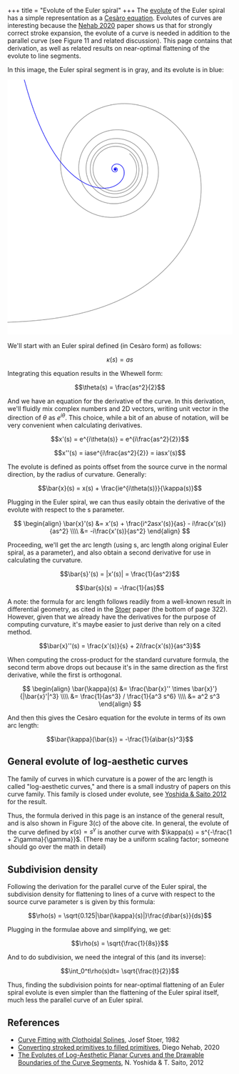 +++
title = "Evolute of the Euler spiral"
+++
The [evolute] of the Euler spiral has a simple representation as a [Cesàro equation].
Evolutes of curves are interesting because the [Nehab 2020][Converting stroked primitives to filled primitives] paper shows us that for strongly correct stroke expansion, the evolute of a curve is needed in addition to the parallel curve (see Figure 11 and related discussion).
This page contains that derivation, as well as related results on near-optimal flattening of the evolute to line segments.

In this image, the Euler spiral segment is in gray, and its evolute is in blue:

<!-- TODO: it would be nice to have a high quality vector image of this -->
![Image of Euler spiral and its evolute](/euler_evolute.png)

We'll start with an Euler spiral defined (in Cesàro form) as follows:

$$\kappa(s) = as$$

Integrating this equation results in the Whewell form:

$$\theta(s) = \frac{as^2}{2}$$

And we have an equation for the derivative of the curve.
In this derivation, we'll fluidly mix complex numbers and 2D vectors, writing unit vector in the direction of $\theta$ as $e^{i\theta}$.
This choice, while a bit of an abuse of notation, will be very convenient when calculating derivatives.

$$x'(s) = e^{i\theta(s)} = e^{i\frac{as^2}{2}}$$

$$x''(s) = iase^{i\frac{as^2}{2}} = iasx'(s)$$

The evolute is defined as points offset from the source curve in the normal direction, by the radius of curvature.
Generally:

$$\bar{x}(s) = x(s) + \frac{ie^{i\theta(s)}}{\kappa(s)}$$

Plugging in the Euler spiral, we can thus easily obtain the derivative of the evolute with respect to the s parameter.

$$
\begin{align}
\bar{x}'(s) &= x'(s) + \frac{i^2asx'(s)}{as} - i\frac{x'(s)}{as^2} \\\\
 &= -i\frac{x'(s)}{as^2}
\end{align}
$$

Proceeding, we'll get the arc length (using s, arc length along original Euler spiral, as a parameter), and also obtain a second derivative for use in calculating the curvature.

$$\bar{s}'(s) = |x'(s)| = \frac{1}{as^2}$$

$$\bar{s}(s) = -\frac{1}{as}$$

A note: the formula for arc length follows readily from a well-known result in differential geometry, as cited in the [Stoer][Curve Fitting with Clothoidal Splines] paper (the bottom of page 322).
However, given that we already have the derivatives for the purpose of computing curvature, it's maybe easier to just derive than rely on a cited method.

$$\bar{x}''(s) = \frac{x'(s)}{s} + 2i\frac{x'(s)}{as^3}$$

When computing the cross-product for the standard curvature formula, the second term above drops out because it's in the same direction as the first derivative, while the first is orthogonal.

$$
\begin{align}
\bar{\kappa}(s) &= \frac{\bar{x}'' \times \bar{x}'}{|\bar{x}'|^3} \\\\
 &= \frac{1}{as^3} / \frac{1}{a^3 s^6} \\\\
 &= a^2 s^3
\end{align}
$$

And then this gives the Cesàro equation for the evolute in terms of its own arc length:

$$\bar{\kappa}(\bar{s}) = -\frac{1}{a\bar{s}^3}$$

## General evolute of log-aesthetic curves

The family of curves in which curvature is a power of the arc length is called "log-aesthetic curves," and there is a small industry of papers on this curve family.
This family is closed under evolute, see [Yoshida & Saito 2012][The Evolutes of Log-Aesthetic Planar Curves and the Drawable Boundaries of the Curve Segments] for the result.

Thus, the formula derived in this page is an instance of the general result, and is also shown in Figure 3(c) of the above cite.
In general, the evolute of the curve defined by $\kappa(s) = s^\gamma$ is another curve with $\kappa(s) = s^{-\frac{1 + 2\gamma}{\gamma}}$.
(There may be a uniform scaling factor; someone should go over the math in detail)

## Subdivision density

Following the derivation for the parallel curve of the Euler spiral, the subdivision density for flattening to lines of a curve with respect to the source curve parameter s is given by this formula:

$$\rho(s) = \sqrt{0.125|\bar{\kappa}(s)|}\frac{d\bar{s}}{ds}$$

Plugging in the formulae above and simplifying, we get:

$$\rho(s) = \sqrt{\frac{1}{8s}}$$

And to do subdivision, we need the integral of this (and its inverse):

$$\int_0^t\rho(s)dt= \sqrt{\frac{t}{2}}$$

Thus, finding the subdivision points for near-optimal flattening of an Euler spiral evolute is even simpler than the flattening of the Euler spiral itself, much less the parallel curve of an Euler spiral.

## References

* [Curve Fitting with Clothoidal Splines], Josef Stoer, 1982
* [Converting stroked primitives to filled primitives], Diego Nehab, 2020
* [The Evolutes of Log-Aesthetic Planar Curves and the Drawable Boundaries of the Curve Segments], N. Yoshida & T. Saito, 2012

[evolute]: https://en.wikipedia.org/wiki/Evolute
[Cesàro equation]: https://en.wikipedia.org/wiki/Ces%C3%A0ro_equation
[Converting stroked primitives to filled primitives]: https://dl.acm.org/doi/10.1145/3386569.3392392
[Curve Fitting with Clothoidal Splines]: https://nvlpubs.nist.gov/nistpubs/jres/087/jresv87n4p317_A1b.pdf
[The Evolutes of Log-Aesthetic Planar Curves and the Drawable Boundaries of the Curve Segments]: https://www.cad-journal.net/files/vol_9/CAD_9(5)_2012_721-731.pdf